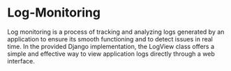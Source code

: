 # Log-Monitoring
Log monitoring is a process of tracking and analyzing logs generated by an application to ensure its smooth functioning and to detect issues in real time. In the provided Django implementation, the LogView class offers a simple and effective way to view application logs directly through a web interface.

